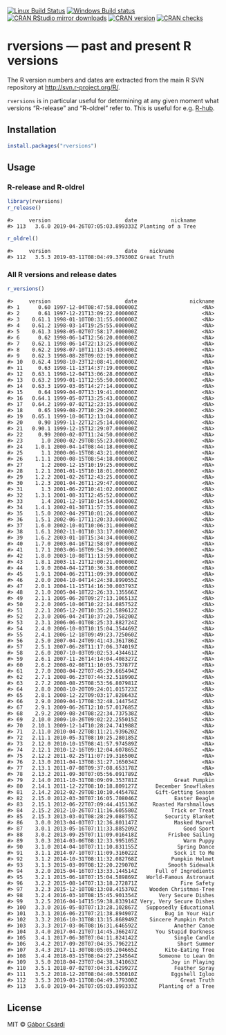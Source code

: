 
<!-- README.md is generated from README.Rmd. Please edit that file -->

[![Linux Build
Status](https://travis-ci.org/r-hub/rversions.svg?branch=master)](https://travis-ci.org/r-hub/rversions)
[![Windows Build
status](https://ci.appveyor.com/api/projects/status/github/r-hub/rversions?svg=true)](https://ci.appveyor.com/project/gaborcsardi/rversions)
[![CRAN RStudio mirror
downloads](http://cranlogs.r-pkg.org/badges/rversions)](http://r-pkg.org/pkg/rversions)
[![CRAN
version](http://www.r-pkg.org/badges/version/rversions)](http://r-pkg.org/pkg/rversions)
[![CRAN
checks](https://cranchecks.info/badges/summary/rversions)](https://cran.r-project.org/web/checks/check_results_rversions.html)

# rversions — past and present R versions

The R version numbers and dates are extracted from the main R SVN
repository at <http://svn.r-project.org/R/>.

`rversions` is in particular useful for determining at any given moment
what versions “R-release” and “R-oldrel” refer to. This is useful for
e.g. [R-hub](https://docs.r-hub.io/).

## Installation

``` r
install.packages("rversions")
```

## Usage

### R-release and R-oldrel

``` r
library(rversions)
r_release()
```

    #>     version                        date           nickname
    #> 113   3.6.0 2019-04-26T07:05:03.899333Z Planting of a Tree

``` r
r_oldrel()
```

    #>     version                        date    nickname
    #> 112   3.5.3 2019-03-11T08:04:49.379300Z Great Truth

### All R versions and release dates

``` r
r_versions()
```

    #>     version                        date                 nickname
    #> 1      0.60 1997-12-04T08:47:58.000000Z                     <NA>
    #> 2      0.61 1997-12-21T13:09:22.000000Z                     <NA>
    #> 3    0.61.1 1998-01-10T00:31:55.000000Z                     <NA>
    #> 4    0.61.2 1998-03-14T19:25:55.000000Z                     <NA>
    #> 5    0.61.3 1998-05-02T07:58:17.000000Z                     <NA>
    #> 6      0.62 1998-06-14T12:56:20.000000Z                     <NA>
    #> 7    0.62.1 1998-06-14T22:13:25.000000Z                     <NA>
    #> 8    0.62.2 1998-07-10T11:13:45.000000Z                     <NA>
    #> 9    0.62.3 1998-08-28T09:02:19.000000Z                     <NA>
    #> 10   0.62.4 1998-10-23T12:08:41.000000Z                     <NA>
    #> 11     0.63 1998-11-13T14:37:19.000000Z                     <NA>
    #> 12   0.63.1 1998-12-04T13:06:28.000000Z                     <NA>
    #> 13   0.63.2 1999-01-11T12:55:50.000000Z                     <NA>
    #> 14   0.63.3 1999-03-05T14:27:14.000000Z                     <NA>
    #> 15     0.64 1999-04-07T13:19:41.000000Z                     <NA>
    #> 16   0.64.1 1999-05-07T13:25:43.000000Z                     <NA>
    #> 17   0.64.2 1999-07-02T12:23:15.000000Z                     <NA>
    #> 18     0.65 1999-08-27T10:29:29.000000Z                     <NA>
    #> 19   0.65.1 1999-10-06T12:13:04.000000Z                     <NA>
    #> 20     0.90 1999-11-22T12:25:14.000000Z                     <NA>
    #> 21   0.90.1 1999-12-15T12:29:07.000000Z                     <NA>
    #> 22     0.99 2000-02-07T11:24:50.000000Z                     <NA>
    #> 23      1.0 2000-02-29T08:55:23.000000Z                     <NA>
    #> 24    1.0.1 2000-04-14T08:44:18.000000Z                     <NA>
    #> 25      1.1 2000-06-15T08:43:21.000000Z                     <NA>
    #> 26    1.1.1 2000-08-15T08:54:18.000000Z                     <NA>
    #> 27      1.2 2000-12-15T10:19:25.000000Z                     <NA>
    #> 28    1.2.1 2001-01-15T10:18:01.000000Z                     <NA>
    #> 29    1.2.2 2001-02-26T12:43:25.000000Z                     <NA>
    #> 30    1.2.3 2001-04-26T11:29:47.000000Z                     <NA>
    #> 31      1.3 2001-06-22T10:41:02.000000Z                     <NA>
    #> 32    1.3.1 2001-08-31T12:45:52.000000Z                     <NA>
    #> 33      1.4 2001-12-19T10:14:54.000000Z                     <NA>
    #> 34    1.4.1 2002-01-30T11:57:35.000000Z                     <NA>
    #> 35    1.5.0 2002-04-29T10:01:26.000000Z                     <NA>
    #> 36    1.5.1 2002-06-17T11:20:33.000000Z                     <NA>
    #> 37    1.6.0 2002-10-01T10:06:31.000000Z                     <NA>
    #> 38    1.6.1 2002-11-01T10:33:17.000000Z                     <NA>
    #> 39    1.6.2 2003-01-10T15:34:34.000000Z                     <NA>
    #> 40    1.7.0 2003-04-16T12:58:07.000000Z                     <NA>
    #> 41    1.7.1 2003-06-16T09:54:39.000000Z                     <NA>
    #> 42    1.8.0 2003-10-08T11:13:59.000000Z                     <NA>
    #> 43    1.8.1 2003-11-21T12:00:21.000000Z                     <NA>
    #> 44    1.9.0 2004-04-12T10:36:38.000000Z                     <NA>
    #> 45    1.9.1 2004-06-21T11:09:39.000000Z                     <NA>
    #> 46    2.0.0 2004-10-04T14:24:38.899055Z                     <NA>
    #> 47    2.0.1 2004-11-15T14:16:30.003793Z                     <NA>
    #> 48    2.1.0 2005-04-18T22:26:33.135566Z                     <NA>
    #> 49    2.1.1 2005-06-20T09:27:13.106513Z                     <NA>
    #> 50    2.2.0 2005-10-06T10:22:14.085752Z                     <NA>
    #> 51    2.2.1 2005-12-20T10:35:21.589612Z                     <NA>
    #> 52    2.3.0 2006-04-24T10:37:20.758200Z                     <NA>
    #> 53    2.3.1 2006-06-01T08:25:33.882724Z                     <NA>
    #> 54    2.4.0 2006-10-03T10:15:04.354469Z                     <NA>
    #> 55    2.4.1 2006-12-18T09:49:23.725060Z                     <NA>
    #> 56    2.5.0 2007-04-24T09:41:43.361786Z                     <NA>
    #> 57    2.5.1 2007-06-28T11:17:06.374019Z                     <NA>
    #> 58    2.6.0 2007-10-03T09:02:53.434461Z                     <NA>
    #> 59    2.6.1 2007-11-26T14:14:04.408327Z                     <NA>
    #> 60    2.6.2 2008-02-08T11:10:05.737877Z                     <NA>
    #> 61    2.7.0 2008-04-22T07:45:29.665494Z                     <NA>
    #> 62    2.7.1 2008-06-23T07:44:32.518990Z                     <NA>
    #> 63    2.7.2 2008-08-25T08:53:56.807981Z                     <NA>
    #> 64    2.8.0 2008-10-20T09:24:01.015723Z                     <NA>
    #> 65    2.8.1 2008-12-22T09:03:17.828643Z                     <NA>
    #> 66    2.9.0 2009-04-17T08:32:48.144754Z                     <NA>
    #> 67    2.9.1 2009-06-26T12:10:57.017685Z                     <NA>
    #> 68    2.9.2 2009-08-24T08:22:34.737538Z                     <NA>
    #> 69   2.10.0 2009-10-26T09:02:22.255015Z                     <NA>
    #> 70   2.10.1 2009-12-14T10:28:24.741988Z                     <NA>
    #> 71   2.11.0 2010-04-22T08:11:21.939620Z                     <NA>
    #> 72   2.11.1 2010-05-31T08:10:25.280185Z                     <NA>
    #> 73   2.12.0 2010-10-15T08:41:57.974589Z                     <NA>
    #> 74   2.12.1 2010-12-16T09:12:04.607865Z                     <NA>
    #> 75   2.12.2 2011-02-25T11:07:19.316500Z                     <NA>
    #> 76   2.13.0 2011-04-13T08:31:27.165034Z                     <NA>
    #> 77   2.13.1 2011-07-08T09:37:08.653178Z                     <NA>
    #> 78   2.13.2 2011-09-30T07:05:56.091789Z                     <NA>
    #> 79   2.14.0 2011-10-31T08:09:09.353781Z            Great Pumpkin
    #> 80   2.14.1 2011-12-22T08:10:18.809127Z      December Snowflakes
    #> 81   2.14.2 2012-02-29T08:10:10.445478Z      Gift-Getting Season
    #> 82   2.15.0 2012-03-30T07:16:05.708046Z            Easter Beagle
    #> 83   2.15.1 2012-06-22T07:09:44.415136Z     Roasted Marshmallows
    #> 84   2.15.2 2012-10-26T07:11:16.605580Z           Trick or Treat
    #> 85   2.15.3 2013-03-01T08:28:29.088755Z         Security Blanket
    #> 86    3.0.0 2013-04-03T07:12:36.801147Z            Masked Marvel
    #> 87    3.0.1 2013-05-16T07:11:33.885209Z               Good Sport
    #> 88    3.0.2 2013-09-25T07:11:09.016418Z          Frisbee Sailing
    #> 89    3.0.3 2014-03-06T08:12:33.995105Z               Warm Puppy
    #> 90    3.1.0 2014-04-10T07:11:10.831155Z             Spring Dance
    #> 91    3.1.1 2014-07-10T07:11:09.316022Z            Sock it to Me
    #> 92    3.1.2 2014-10-31T08:11:32.082768Z           Pumpkin Helmet
    #> 93    3.1.3 2015-03-09T08:12:20.229070Z          Smooth Sidewalk
    #> 94    3.2.0 2015-04-16T07:13:33.144514Z      Full of Ingredients
    #> 95    3.2.1 2015-06-18T07:15:04.589869Z   World-Famous Astronaut
    #> 96    3.2.2 2015-08-14T07:13:18.272871Z              Fire Safety
    #> 97    3.2.3 2015-12-10T08:13:08.415370Z    Wooden Christmas-Tree
    #> 98    3.2.4 2016-03-10T08:15:45.901354Z       Very Secure Dishes
    #> 99    3.2.5 2016-04-14T15:59:38.833914Z Very, Very Secure Dishes
    #> 100   3.3.0 2016-05-03T07:13:28.102867Z   Supposedly Educational
    #> 101   3.3.1 2016-06-21T07:21:38.894907Z         Bug in Your Hair
    #> 102   3.3.2 2016-10-31T08:13:15.868949Z    Sincere Pumpkin Patch
    #> 103   3.3.3 2017-03-06T08:16:31.646592Z            Another Canoe
    #> 104   3.4.0 2017-04-21T07:14:45.366247Z      You Stupid Darkness
    #> 105   3.4.1 2017-06-30T07:04:11.824142Z            Single Candle
    #> 106   3.4.2 2017-09-28T07:04:35.796221Z             Short Summer
    #> 107   3.4.3 2017-11-30T08:05:05.204665Z         Kite-Eating Tree
    #> 108   3.4.4 2018-03-15T08:04:27.234564Z       Someone to Lean On
    #> 109   3.5.0 2018-04-23T07:04:38.341063Z           Joy in Playing
    #> 110   3.5.1 2018-07-02T07:04:31.629927Z            Feather Spray
    #> 111   3.5.2 2018-12-20T08:04:40.536010Z           Eggshell Igloo
    #> 112   3.5.3 2019-03-11T08:04:49.379300Z              Great Truth
    #> 113   3.6.0 2019-04-26T07:05:03.899333Z       Planting of a Tree

## License

MIT © [Gábor Csárdi](http://gaborcsardi.org)
